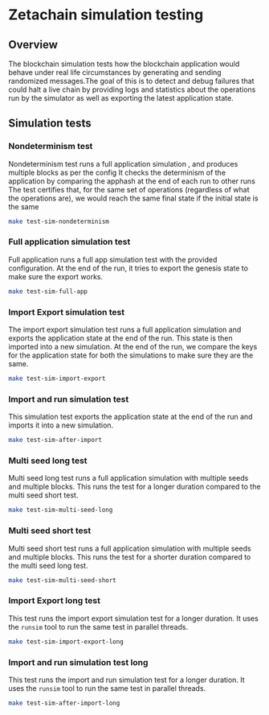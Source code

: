 # Zetachain simulation testing
## Overview
The blockchain simulation tests how the blockchain application would behave under real life circumstances by generating 
and sending randomized messages.The goal of this is to detect and debug failures that could halt a live chain by 
providing logs and statistics about the operations run by the simulator as well as exporting the latest application
state.

## Simulation tests 

### Nondeterminism test
Nondeterminism test runs a full application simulation , and produces multiple blocks as per the config
It checks the determinism of the application by comparing the apphash at the end of each run to other runs
The test certifies that, for the same set of operations (regardless of what the operations are), we 
would reach the same final state if the initial state is the same
```bash
make test-sim-nondeterminism
```

### Full application simulation test
Full application runs a full app simulation test with the provided configuration.
At the end of the run, it tries to export the genesis state to make sure the export works.
```bash
make test-sim-full-app
```

### Import Export simulation test
The import export simulation test runs a full application simulation
and exports the application state at the end of the run.
This state is then imported into a new simulation.
At the end of the run, we compare the keys for the application state for both the simulations
to make sure they are the same.
```bash
make test-sim-import-export
```

### Import and run simulation test
This simulation test exports the application state at the end of the run and imports it into a new simulation.
```bash
make test-sim-after-import
```

### Multi seed long test
Multi seed long test runs a full application simulation with multiple seeds and multiple blocks.
This runs the test for a longer duration compared to the multi seed short test.
```bash
make test-sim-multi-seed-long
```

### Multi seed short test
Multi seed short test runs a full application simulation with multiple seeds and multiple blocks. 
This runs the test for a shorter duration compared to the multi seed long test.
```bash
make test-sim-multi-seed-short
```

### Import Export long test
This test runs the import export simulation test for a longer duration.
It uses the `runsim` tool to run the same test in parallel threads.
```bash
make test-sim-import-export-long
```

### Import and run simulation test long
This test runs the import and run simulation test for a longer duration. 
It uses the `runsim` tool to run the same test in parallel threads.
```bash
make test-sim-after-import-long
```

